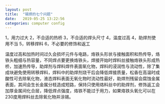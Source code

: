 ```yaml
---
layout: post
title:  "锡焊的七个问题"
date:   2019-05-25 13:22:56
categories: computer config
---
```


1，用力过大
2，不合适的热桥
3，不合适的焊头尺寸
4，温度过高
4，助焊剂使用不当
5，转移焊料
6，不必要的修饰和返工

温度过高和加热时间过久会损坏元件与电路，烙铁头形状与接触面积和热传导，烙铁头粗细与热容量，不同焊点要更换烙铁头，焊接开始时焊料丝接触烙铁头形成热桥，加速热传导，助焊剂与焊料焊件表面氧化物，焊料的浸润性与流动性，除了集成块避免使用转移焊料，焊料中的助焊剂烧干后会降低焊接质量，松香在高温时成酸性可去除氧化物，液态焊料表面无氧化物时流动性最好，助焊剂残留会腐蚀金属表面，其间会生长金属分枝造成短路，保持只使用烙料丝中的助焊剂，修饰返工会加厚金属间化合层，降低焊点强度，烙铁不能过于用力，如果烙铁头氧化可以在230度用焊料丝去除氧化物并涂锡。
